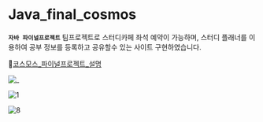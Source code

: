 # Java_final_cosmos


**`자바 파이널프로젝트`**
팀프로젝트로 스터디카페 좌석 예약이 가능하며, 스터디 플래너를 이용하여 공부 정보를 등록하고 공유할수 있는 사이트 구현하였습니다.

🔎[코스모스_파이널프로젝트_설명](https://www.notion.so/solveloper/COSMOS-3f503ab83b3440f5a9dc75fd272d05fc)

![_](https://user-images.githubusercontent.com/60641833/142147843-230255f1-1c7e-4eef-9c61-75514ad7daf9.jpg)


![1](https://user-images.githubusercontent.com/60641833/142147839-e1b4ff79-2211-4e50-aaea-2e17b6d30ae7.png)


![8](https://user-images.githubusercontent.com/60641833/142147846-576220e2-9789-4143-9f9a-d79a250e81c6.png)
